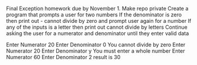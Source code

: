 Final Exception homework due by November 1. Make repo private
Create a program that prompts a user for two numbers
If the denominator is zero then print out - cannot divide by zero and prompt user again for a number
If any of the inputs is a letter then print out cannot divide by letters
Continue asking the user for a numerator and denominator until they enter valid data


Enter Numerator
20
Enter Denominator
0
You cannot divide by zero
Enter Numerator
20
Enter Denominator
y
You must enter a whole number
Enter Numerator
60
Enter Denominator
2
result is 30

